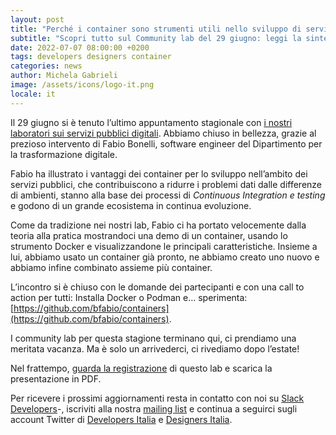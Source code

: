 ```yaml
---
layout: post
title: "Perché i container sono strumenti utili nello sviluppo di servizi pubblici digitali"
subtitle: "Scopri tutto sul Community lab del 29 giugno: leggi la sintesi e guarda il video"
date: 2022-07-07 08:00:00 +0200
tags: developers designers container 
categories: news
author: Michela Gabrieli
image: /assets/icons/logo-it.png
locale: it
---
```

Il 29 giugno si è tenuto l’ultimo appuntamento stagionale con [i nostri laboratori sui servizi pubblici digitali](https://innovazione.gov.it/notizie/articoli/developers-italia-e-designers-italia-le-persone-al-centro-della-community/). Abbiamo chiuso in bellezza, grazie al prezioso intervento di Fabio Bonelli, software engineer del Dipartimento per la trasformazione digitale. 

Fabio ha illustrato i vantaggi dei container per lo sviluppo nell’ambito dei servizi pubblici, che contribuiscono a ridurre i problemi dati dalle differenze di ambienti, stanno alla base dei processi di *Continuous Integration e testing* e godono di un grande ecosistema in continua evoluzione.

Come da tradizione nei nostri lab, Fabio ci ha portato velocemente dalla teoria alla pratica mostrandoci una demo di un container, usando lo strumento Docker e visualizzandone le principali caratteristiche. Insieme a lui, abbiamo usato un container già pronto, ne abbiamo creato uno nuovo e abbiamo infine combinato assieme più container.

L’incontro si è chiuso con le domande dei partecipanti e con una call to action per tutti: Installa Docker o Podman e… sperimenta: [https://github.com/bfabio/containers](https://github.com/bfabio/containers).

I community lab per questa stagione terminano qui, ci prendiamo una meritata vacanza. Ma è solo un arrivederci, ci rivediamo dopo l’estate! 

Nel frattempo, [guarda la registrazione](https://www.youtube.com/watch?v=SwbP7DA9eR0) di questo lab e scarica la presentazione in PDF.

Per ricevere i prossimi aggiornamenti resta in contatto con noi su [Slack Developers](https://slack.developers.italia.it/)-, iscriviti alla nostra [mailing list](https://unisciti.developers.italia.it) e continua a seguirci sugli account Twitter di [Developers Italia](https://twitter.com/developersITA) e [Designers Italia](https://twitter.com/DesignersITA).
